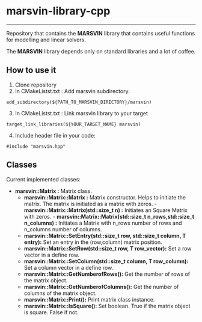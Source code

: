 # marsvin-library-cpp
------------------------------------------------------------------------------

Repository that contains the **MARSVIN** library that contains useful functions for modelling and linear solvers.

The **MARSVIN** library depends only on standard libraries and a lot of coffee.

## How to use it

1. Clone repository
2. In CMakeListst.txt : Add marsvin subdirectory.
```
add_subdirectory(${PATH_TO_MARSVIN_DIRECTORY}/marsvin)
```
3. In CMakeListst.txt : Link marsvin library to your target
```
target_link_libraries(${YOUR_TARGET_NAME} marsvin)
```
4. Include header file in your code:
```
#include "marsvin.hpp"
```

## Classes

Current implemented classes:

- **marsvin::Matrix :** Matrix class.
    -  **marsvin::Matrix::Matrix :** Matrix constructor. Helps to initiate the matrix. The matrix is initiated as a matrix with zeros.
            - **marsvin::Matrix::Matrix(std::size_t n) :** Initiates an Square Matrix with zeros.
            - **marsvin::Matrix::Matrix(std::size_t n_rows,std::size_t n_columns) :** Initiates a Matrix with n_rows number of rows and n_columns number of columns.
    -  **marsvin::Matrix::SetEntry(std::size_t row, std::size_t column, T entry):** Set an entry in the (row,column) matrix position.
    -  **marsvin::Matrix::SetRow(std::size_t row, T row_vector):** Set a row vector in a define row.
    -  **marsvin::Matrix::SetColumn(std::size_t column, T row_column):** Set a column vector in a define row.
    -  **marsvin::Matrix::GetNumberofRows():** Get the number of rows of the matrix object.
    -  **marsvin::Matrix::GetNumberofColumns():** Get the number of columns of the matrix object.
    -  **marsvin::Matrix::Print():** Print matrix class instance.
    -  **marsvin::Matrix::IsSquare():** Set boolean. True if the matrix object is square. False if not.

